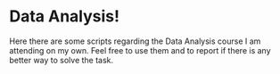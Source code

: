 # Data Analysis!

Here there are some scripts regarding the Data Analysis course I am attending on my own. 
Feel free to use them and to report if there is any better way to solve the task.
